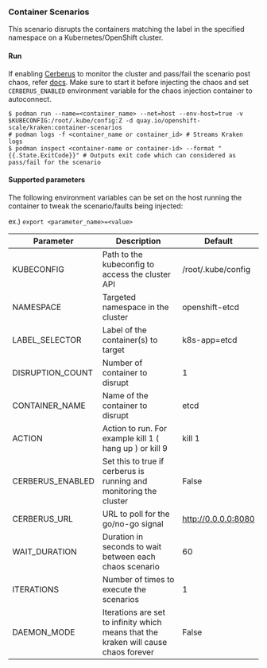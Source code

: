 ### Container Scenarios
This scenario disrupts the containers matching the label in the specified namespace on a Kubernetes/OpenShift cluster.

#### Run
If enabling [Cerberus](https://github.com/cloud-bulldozer/kraken#kraken-scenario-passfail-criteria-and-report) to monitor the cluster and pass/fail the scenario post chaos, refer [docs](https://github.com/cloud-bulldozer/kraken-hub/tree/main/docs/cerberus.md). Make sure to start it before injecting the chaos and set `CERBERUS_ENABLED` environment variable for the chaos injection container to autoconnect.

```
$ podman run --name=<container_name> --net=host --env-host=true -v $KUBECONFIG:/root/.kube/config:Z -d quay.io/openshift-scale/kraken:container-scenarios
# podman logs -f <container_name or container_id> # Streams Kraken logs
$ podman inspect <container-name or container-id> --format "{{.State.ExitCode}}" # Outputs exit code which can considered as pass/fail for the scenario
```

#### Supported parameters

The following environment variables can be set on the host running the container to tweak the scenario/faults being injected:

ex.) 
`export <parameter_name>=<value>`

Parameter               | Description                                                           | Default
----------------------- | -----------------------------------------------------------------     | ------------------------------------ |
KUBECONFIG              | Path to the kubeconfig to access the cluster API                      | /root/.kube/config                   |
NAMESPACE               | Targeted namespace in the cluster                                     | openshift-etcd                       |
LABEL_SELECTOR          | Label of the container(s) to target                                   | k8s-app=etcd                         | 
DISRUPTION_COUNT        | Number of container to disrupt                                        | 1                                    |
CONTAINER_NAME          | Name of the container to disrupt                                      | etcd                                 |
ACTION                  | Action to run. For example kill 1 ( hang up ) or kill 9               | kill 1                               |
CERBERUS_ENABLED        | Set this to true if cerberus is running and monitoring the cluster    | False                                |
CERBERUS_URL            | URL to poll for the go/no-go signal                                   | http://0.0.0.0:8080                  |
WAIT_DURATION           | Duration in seconds to wait between each chaos scenario               | 60                                   |
ITERATIONS              | Number of times to execute the scenarios                              | 1                                    |
DAEMON_MODE             | Iterations are set to infinity which means that the kraken will cause chaos forever | False                  |

